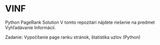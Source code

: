 # VINF
Python PageRank Solution
V tomto repozitári nájdete riešenie na predmet Vyhľadávanie Informácií.

Zadanie: Vypočítanie page ranku stránok, štatistika uzlov (Python)
